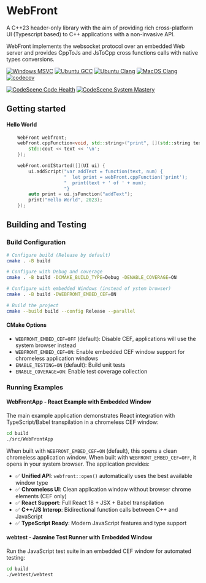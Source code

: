 # WebFront

A C++23 header-only library with the aim of providing rich cross-platform UI (Typescript based) to C++ applications with a non-invasive API.

WebFront implements the websocket protocol over an embedded Web server and provides CppToJs and JsToCpp cross functions calls with native types conversions.

[![Windows MSVC](https://img.shields.io/endpoint?url=https://gist.githubusercontent.com/ambroise-leclerc/317c22bfe80b2b51663187fbebfba533/raw/windows-latest-msvc.json)](https://github.com/ambroise-leclerc/WebFront/actions/workflows/BuildAndTest.yml)
[![Ubuntu GCC](https://img.shields.io/endpoint?url=https://gist.githubusercontent.com/ambroise-leclerc/317c22bfe80b2b51663187fbebfba533/raw/ubuntu-latest-gcc.json)](https://github.com/ambroise-leclerc/WebFront/actions/workflows/BuildAndTest.yml)
[![Ubuntu Clang](https://img.shields.io/endpoint?url=https://gist.githubusercontent.com/ambroise-leclerc/317c22bfe80b2b51663187fbebfba533/raw/ubuntu-latest-clang.json)](https://github.com/ambroise-leclerc/WebFront/actions/workflows/BuildAndTest.yml)
[![MacOS Clang](https://img.shields.io/endpoint?url=https://gist.githubusercontent.com/ambroise-leclerc/317c22bfe80b2b51663187fbebfba533/raw/macos-latest-clang.json)](https://github.com/ambroise-leclerc/WebFront/actions/workflows/BuildAndTest.yml)
[![codecov](https://codecov.io/github/ambroise-leclerc/WebFront/branch/master/graph/badge.svg?token=ODE6O36XIV)](https://codecov.io/github/ambroise-leclerc/WebFront)

[![CodeScene Code Health](https://codescene.io/projects/29377/status-badges/code-health)](https://codescene.io/projects/29377)
[![CodeScene System Mastery](https://codescene.io/projects/29377/status-badges/system-mastery)](https://codescene.io/projects/29377)

## Getting started

#### Hello World
```cpp
    WebFront webfront;
    webFront.cppFunction<void, std::string>("print", [](std::string text) {
        std::cout << text << '\n';
    });

    webFront.onUIStarted([](UI ui) {
        ui.addScript("var addText = function(text, num) {                 "
                     "  let print = webFront.cppFunction('print');        "
                     "  print(text + ' of ' + num);                       "
                     "}                                                   ");
        auto print = ui.jsFunction("addText");
        print("Hello World", 2023);
    });

```

## Building and Testing

### Build Configuration
```bash
# Configure build (Release by default)
cmake . -B build

# Configure with Debug and coverage  
cmake . -B build -DCMAKE_BUILD_TYPE=Debug -DENABLE_COVERAGE=ON

# Configure with embedded Windows (instead of ystem browser)
cmake . -B build -DWEBFRONT_EMBED_CEF=ON

# Build the project
cmake --build build --config Release --parallel
```

#### CMake Options
- `WEBFRONT_EMBED_CEF=OFF` (default): Disable CEF, applications will use the system browser instead
- `WEBFRONT_EMBED_CEF=ON`: Enable embedded CEF window support for chromeless application windows
- `ENABLE_TESTING=ON` (default): Build unit tests
- `ENABLE_COVERAGE=ON`: Enable test coverage collection

### Running Examples

#### WebFrontApp - React Example with Embedded Window
The main example application demonstrates React integration with TypeScript/Babel transpilation in a chromeless CEF window:

```bash
cd build
./src/WebFrontApp
```

When built with `WEBFRONT_EMBED_CEF=ON` (default), this opens a clean chromeless application window. When built with `WEBFRONT_EMBED_CEF=OFF`, it opens in your system browser. The application provides:
- ✅ **Unified API**: `webfront::open()` automatically uses the best available window type
- ✅ **Chromeless UI**: Clean application window without browser chrome elements (CEF only)
- ✅ **React Support**: Full React 18 + JSX + Babel transpilation
- ✅ **C++/JS Interop**: Bidirectional function calls between C++ and JavaScript
- ✅ **TypeScript Ready**: Modern JavaScript features and type support

#### webtest - Jasmine Test Runner with Embedded Window  
Run the JavaScript test suite in an embedded CEF window for automated testing:

```bash
cd build
./webtest/webtest
```
